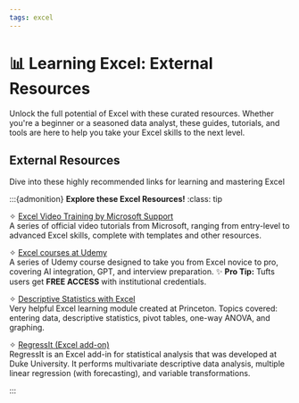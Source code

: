 ```yaml
---
tags: excel
---
```



# 📊 Learning Excel: External Resources 

Unlock the full potential of Excel with these curated resources. Whether you're a beginner or a seasoned data analyst, these guides, tutorials, and tools are here to help you take your Excel skills to the next level. 

## External Resources
Dive into these highly recommended links for learning and mastering Excel

:::{admonition} **Explore these Excel Resources!**
:class: tip  

✧ [Excel Video Training by Microsoft Support](https://support.microsoft.com/en-us/office/excel-video-training-9bc05390-e94c-46af-a5b3-d7c22f6990bb)  
   A series of official video tutorials from Microsoft, ranging from entry-level to advanced Excel skills, complete with templates and other resources. 

✧ [Excel courses at Udemy](https://www.udemy.com/courses/search/?src=ukw&q=excel)  
   A series of Udemy course designed to take you from Excel novice to pro, covering AI integration, GPT, and interview preparation. 
   ✨ **Pro Tip:** Tufts users get **FREE ACCESS** with institutional credentials. 

✧ [Descriptive Statistics with Excel](https://www.princeton.edu/~otorres/Excel/)  
   Very helpful Excel learning module created at Princeton. Topics covered: entering data, descriptive statistics, pivot tables, one-way ANOVA, and graphing.

✧ [RegressIt (Excel add-on)](https://regressit.com/index.html#/)  
   RegressIt is an Excel add-in for statistical analysis that was developed at Duke University. It performs multivariate descriptive data analysis, multiple linear regression (with forecasting), and variable transformations. 

:::


